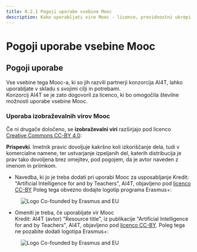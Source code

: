```yaml
---
title: 0.2.1 Pogoji uporabe vsebine Mooc
description: Kako uporabljati vire Mooc - licence, previdnostni ukrepi uporabe
---
```

# Pogoji uporabe vsebine Mooc

## Pogoji uporabe

Vse vsebine tega Mooc-a, ki so jih razvili partnerji konzorcija AI4T, lahko uporabljate v skladu s svojimi cilji in potrebami.  
Konzorcij AI4T se je zato dogovoril za licenco, ki bo omogočila številne možnosti uporabe vsebine Mooc.

### Uporaba izobraževalnih virov Mooc

Če ni drugače določeno, se **izobraževalni viri** razširjajo pod licenco [Creative Commons CC-BY 4.0](https://creativecommons.org/licenses/by/4.0/deed.en):

**Prispevki**. Imetnik pravic dovoljuje kakršno koli izkoriščanje dela, tudi v komercialne namene, ter ustvarjanje izpeljanih del, katerih distribucija je prav tako dovoljena brez omejitev, pod pogojem, da je avtor naveden z imenom in priimkom.

* Navedba, ki jo je treba dodati pri uporabi Mooc za usposabljanje
  Kredit: "Artificial Intelligence for and by Teachers", AI4T, objavljeno pod [licenco CC-BY](https://creativecommons.org/licenses/by/4.0/deed.en)
  Poleg tega obvezno dodajte logotip programa Erasmus+:
<figure>
  <img src="Images/LogoCoFoundedErasmusProgramEU.png" alt="Logo Co-founded by Erasmus and EU"/>
</figure>

* Omeniti je treba, če uporabljate vir Mooc  
  Kredit: AI4T (avtor) "Resource title", iz publikacije "Artificial Intelligence for and by Teachers", AI4T, objavljeno pod [licenco CC-BY](https://creativecommons.org/licenses/by/4.0/deed.en).
  Poleg tega ne pozabite dodati logotipa Erasmus+:
<figure>
  <img src="Images/LogoCoFoundedErasmusProgramEU.png" alt="Logo Co-founded by Erasmus and EU"/>
</figure>
